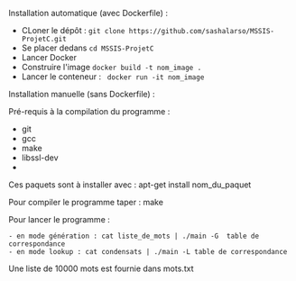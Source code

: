 Installation automatique (avec Dockerfile) :
- CLoner le dépôt : `git clone https://github.com/sashalarso/MSSIS-ProjetC.git`
- Se placer dedans `cd MSSIS-ProjetC`
- Lancer Docker
- Construire l'image `docker build -t nom_image .`
- Lancer le conteneur : ` docker run -it nom_image`

Installation manuelle (sans Dockerfile) :

Pré-requis à la compilation du programme :
- git
- gcc
- make
- libssl-dev
- 
Ces paquets sont à installer avec : apt-get install nom_du_paquet

Pour compiler le programme taper : make



Pour lancer le programme :

	- en mode génération : cat liste_de_mots | ./main -G  table de correspondance 
	- en mode lookup : cat condensats | ./main -L table de correspondance
	
Une liste de 10000 mots est fournie dans mots.txt

